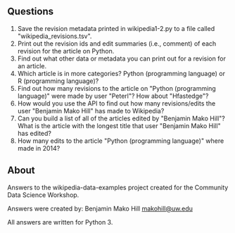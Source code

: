 ## Questions

1. Save the revision metadata printed in wikipedia1-2.py to a file called "wikipedia_revisions.tsv".
2. Print out the revision ids and edit summaries (i.e., comment) of each revision for the article on Python.
3. Find out what other data or metadata you can print out for a revision for an article.
4. Which article is in more categories? Python (programming language) or R (programming language)? 
5. Find out how many revisions to the article on "Python (programming language)" were made by user "Peterl"? How about "Hfastedge"?
6. How would you use the API to find out how many revisions/edits the user "Benjamin Mako Hill" has made to Wikipedia?
7. Can you build a list of all of the articles edited by "Benjamin Mako Hill"? What is the article with the longest title that user "Benjamin Mako Hill" has edited?
8. How many edits to the article "Python (programming language)" where made in 2014?

## About

Answers to the wikipedia-data-examples project created for the Community Data Science Workshop.

Answers were created by: Benjamin Mako Hill <makohill@uw.edu>

All answers are written for Python 3.
